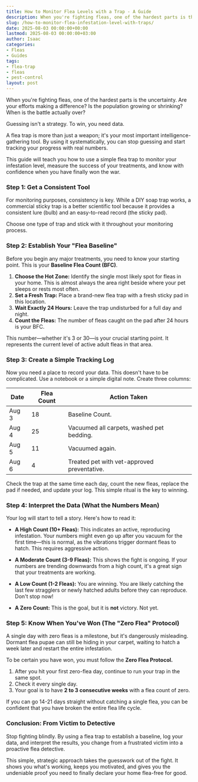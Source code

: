 ```yaml
---
title: How to Monitor Flea Levels with a Trap - A Guide
description: When you're fighting fleas, one of the hardest parts is the uncertainty. Are your efforts making a difference? Is the population growing or shrinking?
slug: /how-to-monitor-flea-infestation-level-with-traps/
date: 2025-08-03 00:00:00+00:00
lastmod: 2025-08-03 00:00:00+03:00
author: Isaac
categories:
- Fleas
- Guides
tags:
- flea-trap
- fleas
- pest-control
layout: post
---
```

When you're fighting fleas, one of the hardest parts is the uncertainty. Are your efforts making a difference? Is the population growing or shrinking? When is the battle actually over?

Guessing isn't a strategy. To win, you need data.

A flea trap is more than just a weapon; it's your most important intelligence-gathering tool. By using it systematically, you can stop guessing and start tracking your progress with real numbers.

This guide will teach you how to use a simple flea trap to monitor your infestation level, measure the success of your treatments, and know with confidence when you have finally won the war.

### Step 1: Get a Consistent Tool

For monitoring purposes, consistency is key. While a DIY soap trap works, a commercial sticky trap is a better scientific tool because it provides a consistent lure (bulb) and an easy-to-read record (the sticky pad).

Choose one type of trap and stick with it throughout your monitoring process.

### Step 2: Establish Your "Flea Baseline"

Before you begin any major treatments, you need to know your starting point. This is your **Baseline Flea Count (BFC)**.

1.  **Choose the Hot Zone:** Identify the single most likely spot for fleas in your home. This is almost always the area right beside where your pet sleeps or rests most often.
2.  **Set a Fresh Trap:** Place a brand-new flea trap with a fresh sticky pad in this location.
3.  **Wait Exactly 24 Hours:** Leave the trap undisturbed for a full day and night.
4.  **Count the Fleas:** The number of fleas caught on the pad after 24 hours is your BFC.

This number—whether it's 3 or 30—is your crucial starting point. It represents the current level of active adult fleas in that area.

### Step 3: Create a Simple Tracking Log

Now you need a place to record your data. This doesn't have to be complicated. Use a notebook or a simple digital note. Create three columns:

| Date       | Flea Count | Action Taken                               |
|------------|------------|--------------------------------------------|
| Aug 3      | 18         | Baseline Count.                            |
| Aug 4      | 25         | Vacuumed all carpets, washed pet bedding.  |
| Aug 5      | 11         | Vacuumed again.                            |
| Aug 6      | 4          | Treated pet with vet-approved preventative.|

Check the trap at the same time each day, count the new fleas, replace the pad if needed, and update your log. This simple ritual is the key to winning.

### Step 4: Interpret the Data (What the Numbers Mean)

Your log will start to tell a story. Here's how to read it:

*   **A High Count (10+ Fleas):** This indicates an active, reproducing infestation. Your numbers might even go up after you vacuum for the first time—this is normal, as the vibrations trigger dormant fleas to hatch. This requires aggressive action.

*   **A Moderate Count (3-9 Fleas):** This shows the fight is ongoing. If your numbers are trending downwards from a high count, it's a great sign that your treatments are working.

*   **A Low Count (1-2 Fleas):** You are winning. You are likely catching the last few stragglers or newly hatched adults before they can reproduce. Don't stop now!

*   **A Zero Count:** This is the goal, but it is **not** victory. Not yet.

### Step 5: Know When You've Won (The "Zero Flea" Protocol)

A single day with zero fleas is a milestone, but it's dangerously misleading. Dormant flea pupae can still be hiding in your carpet, waiting to hatch a week later and restart the entire infestation.

To be certain you have won, you must follow the **Zero Flea Protocol.**

1.  After you hit your first zero-flea day, continue to run your trap in the same spot.
2.  Check it every single day.
3.  Your goal is to have **2 to 3 consecutive weeks** with a flea count of zero.

If you can go 14-21 days straight without catching a single flea, you can be confident that you have broken the entire flea life cycle.

### Conclusion: From Victim to Detective

Stop fighting blindly. By using a flea trap to establish a baseline, log your data, and interpret the results, you change from a frustrated victim into a proactive flea detective.

This simple, strategic approach takes the guesswork out of the fight. It shows you what's working, keeps you motivated, and gives you the undeniable proof you need to finally declare your home flea-free for good.